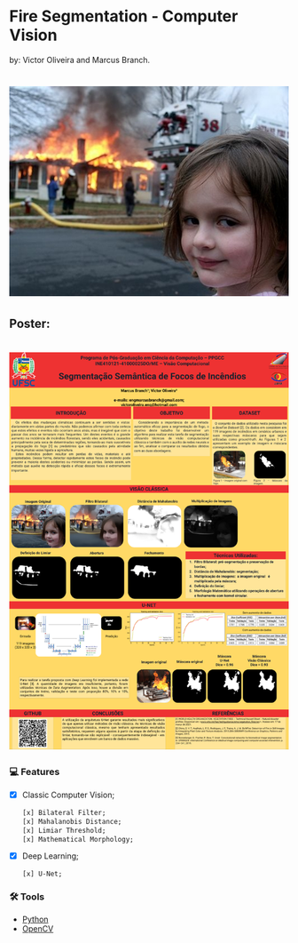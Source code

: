 # Fire Segmentation - Computer Vision

by: Victor Oliveira and Marcus Branch.

<h1 align="center">
  <img alt="Girl Fire Meme"  title="original" src="src/assets/girl.jpg" />
</h1>

## Poster:

<h1 align="center">
  <img alt="poster" title="original" src="src/assets/poster.png" />
</h1>

### :computer: Features

- [x] Classic Computer Vision;

      [x] Bilateral Filter;
      [x] Mahalanobis Distance;
      [x] Limiar Threshold;
      [x] Mathematical Morphology;
- [x] Deep Learning;

      [x] U-Net;

### 🛠 Tools

- [Python](https://www.python.org/)
- [OpenCV](https://opencv.org/)
